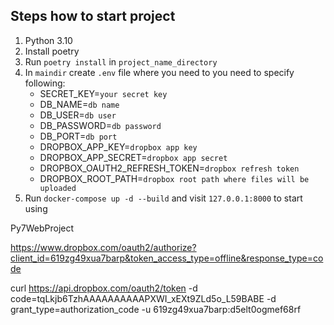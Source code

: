 ## Steps how to start project

1. Python 3.10
2. Install poetry
3. Run `poetry install` in `project_name_directory`
4. In `maindir` create `.env` file where you need to you need to specify following:
   * SECRET_KEY=`your secret key`
   * DB_NAME=`db name`
   * DB_USER=`db user`
   * DB_PASSWORD=`db password`
   * DB_PORT=`db port`
   * DROPBOX_APP_KEY=`dropbox app key`
   * DROPBOX_APP_SECRET=`dropbox app secret`
   * DROPBOX_OAUTH2_REFRESH_TOKEN=`dropbox refresh token`
   * DROPBOX_ROOT_PATH=`dropbox root path where files will be uploaded`
5. Run `docker-compose up -d --build` and visit `127.0.0.1:8000` to start using


Py7WebProject

https://www.dropbox.com/oauth2/authorize?client_id=619zg49xua7barp&token_access_type=offline&response_type=code

curl https://api.dropbox.com/oauth2/token -d code=tqLkjb6TzhAAAAAAAAAAPXWI_xEXt9ZLd5o_L59BABE -d grant_type=authorization_code -u 619zg49xua7barp:d5elt0ogmef68rf

